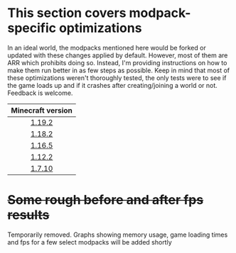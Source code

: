 # This section covers modpack-specific optimizations

In an ideal world, the modpacks mentioned here would be forked or updated with these changes applied by default. However, most of them are ARR which prohibits doing so. Instead, I'm providing instructions on how to make them run better in as few steps as possible. Keep in mind that most of these optimizations weren't thoroughly tested, the only tests were to see if the game loads up and if it crashes after creating/joining a world or not. Feedback is welcome.

| Minecraft version |
|:---:|
| [1.19.2](packs-1.19.2.md) |
| [1.18.2](packs-1.18.2.md) |
| [1.16.5](packs-1.16.5.md) |
| [1.12.2](packs-1.12.2.md) |
| [1.7.10](packs-1.7.10.md) |

# ~~Some rough before and after fps results~~

Temporarily removed. Graphs showing memory usage, game loading times and fps for a few select modpacks will be added shortly
